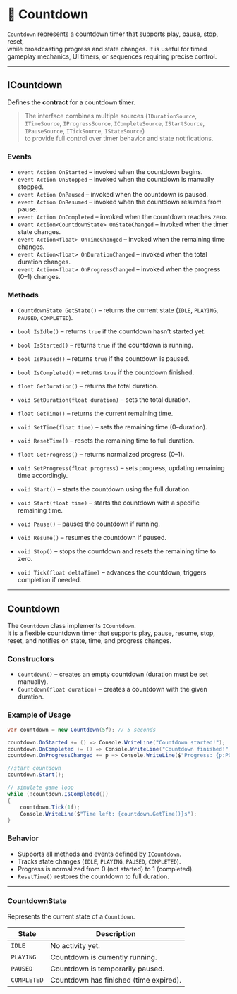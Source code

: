 # 🧩️ Countdown

`Countdown` represents a countdown timer that supports play, pause, stop, reset,  
while broadcasting progress and state changes. It is useful for timed gameplay mechanics, UI timers, or sequences requiring precise control.


---

## ICountdown

Defines the **contract** for a countdown timer.
> The interface combines multiple sources (`IDurationSource`, `ITimeSource`, `IProgressSource`, `ICompleteSource`, `IStartSource`, `IPauseSource`, `ITickSource`, `IStateSource`)  
to provide full control over timer behavior and state notifications.

### Events

- `event Action OnStarted` – invoked when the countdown begins.
- `event Action OnStopped` – invoked when the countdown is manually stopped.
- `event Action OnPaused` – invoked when the countdown is paused.
- `event Action OnResumed` – invoked when the countdown resumes from pause.
- `event Action OnCompleted` – invoked when the countdown reaches zero.
- `event Action<CountdownState> OnStateChanged` – invoked when the timer state changes.
- `event Action<float> OnTimeChanged` – invoked when the remaining time changes.
- `event Action<float> OnDurationChanged` – invoked when the total duration changes.
- `event Action<float> OnProgressChanged` – invoked when the progress (0–1) changes.

### Methods

- `CountdownState GetState()` – returns the current state (`IDLE`, `PLAYING`, `PAUSED`, `COMPLETED`).
- `bool IsIdle()` – returns `true` if the countdown hasn’t started yet.
- `bool IsStarted()` – returns `true` if the countdown is running.
- `bool IsPaused()` – returns `true` if the countdown is paused.
- `bool IsCompleted()` – returns `true` if the countdown finished.

- `float GetDuration()` – returns the total duration.
- `void SetDuration(float duration)` – sets the total duration.

- `float GetTime()` – returns the current remaining time.
- `void SetTime(float time)` – sets the remaining time (0–duration).
- `void ResetTime()` – resets the remaining time to full duration.

- `float GetProgress()` – returns normalized progress (0–1).
- `void SetProgress(float progress)` – sets progress, updating remaining time accordingly.

- `void Start()` – starts the countdown using the full duration.
- `void Start(float time)` – starts the countdown with a specific remaining time.
- `void Pause()` – pauses the countdown if running.
- `void Resume()` – resumes the countdown if paused.
- `void Stop()` – stops the countdown and resets the remaining time to zero.
- `void Tick(float deltaTime)` – advances the countdown, triggers completion if needed.

---

## Countdown

The `Countdown` class implements `ICountdown`.  
It is a flexible countdown timer that supports play, pause, resume, stop, reset, and notifies on state, time, and progress changes.

### Constructors

- `Countdown()` – creates an empty countdown (duration must be set manually).
- `Countdown(float duration)` – creates a countdown with the given duration.

### Example of Usage

```csharp
var countdown = new Countdown(5f); // 5 seconds

countdown.OnStarted += () => Console.WriteLine("Countdown started!");
countdown.OnCompleted += () => Console.WriteLine("Countdown finished!");
countdown.OnProgressChanged += p => Console.WriteLine($"Progress: {p:P0}");

//start countdown
countdown.Start();

// simulate game loop
while (!countdown.IsCompleted())
{
    countdown.Tick(1f);
    Console.WriteLine($"Time left: {countdown.GetTime()}s");
}
```
### Behavior

- Supports all methods and events defined by `ICountdown`.
- Tracks state changes (`IDLE`, `PLAYING`, `PAUSED`, `COMPLETED`).
- Progress is normalized from 0 (not started) to 1 (completed).
- `ResetTime()` restores the countdown to full duration.

---

### CountdownState

Represents the current state of a `Countdown`.

| State       | Description                            |
|-------------|----------------------------------------|
| `IDLE`      | No activity yet.                       |
| `PLAYING`   | Countdown is currently running.        |
| `PAUSED`    | Countdown is temporarily paused.       |
| `COMPLETED` | Countdown has finished (time expired). |
